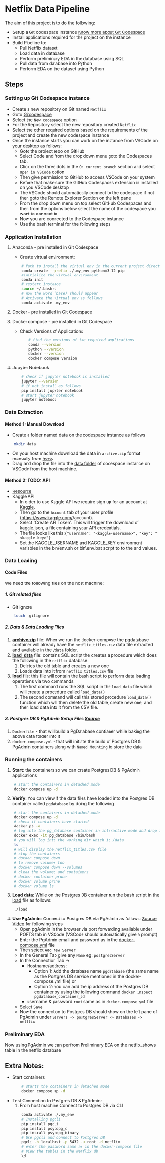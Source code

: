 # Netflix Data Pipeline
The aim of this project is to do the following:
* Setup a Git codespace instance [Know more about Git Codespace](https://github.com/features/codespaces)
* Install applications required for the project on the instance
* Build Pipeline to:
    * Pull Netflix dataset
    * Load data in database
    * Perform preliminary EDA in the database using SQL
    * Pull data from database into Python
    * Perform EDA on the dataset using Python

## Steps
### Setting up Git Codespace instance
* Create a new repository on Git named `Netflix`
* Goto [Gitcodespace](https://github.com/codespaces)
* Select the `New codespace` option
* For the Repository select the new repository created `Netflix`
* Select the other required options based on the requirements of the project and create the new codespace instance
* Once the instance starts you can work on the instance from VSCode on your desktop as follows:
    * Goto the project repo on GitHub 
    * Select Code and from the drop down menu goto the Codespaces tab.
    * Click on the three dots in the `On current branch` section and select `Open in VSCode` option
    * Then give permission to GitHub to access VSCode on your system
    * Before that make sure the GitHub Codespaces extension in installed on you VSCode desktop
    * The VSCode should automatically connect to the codespace if not then goto the Remote Explorer Section on the left pane
    * From the drop down menu on top select GitHub Codespaces and then from the options below select the name of the codespace you want to connect to
    * Now you are connected to the Codespace instance
    * Use the bash terminal for the following steps


### Application Installation
1. Anaconda - pre installed in Git Codespace
    * Create virtual environment:
    ```bash
        # Path to install the virtual env in the current project directory with python 3.10 and pip
        conda create --prefix ./.my_env python=3.12 pip 
        #initialize the virtual environment
        conda init
        # restart instance
        source ~/.bashrc
        # now the word (base) should appear
        # Activate the virtual env as follows
        conda activate .my_env 
    ```
1. Docker - pre installed in Git Codespace
1. Docker compose - pre installed in Git Codespace
    * Check Versions of Applications
        ```bash
            # find the versions of the required applications
            conda --version
            python --version
            docker --version
            docker compose version
        ```

1. Jupyter Notebook
    ```bash
        # check if jupyter notebook is installed
        jupyter --version
        # if not install as follows
        pip install jupyter notebook
        # start jupyter notebook
        jupyter notebook
      ```

### Data Extraction

#### Method 1: Manual Download
* Create a folder named data on the codespace instance as follows
```bash
    mkdir data
```
* On your host machine download the data in `archive.zip` format manually from [here](https://www.kaggle.com/datasets/shivamb/netflix-shows?resource=download).
* Drag and drop the file into the [data folder](./data) of codespace instance on VSCode from the host machine.

#### Method 2: TODO: API
* [Resource](https://github.com/zsvoboda/kaggle2db)
* Kaggle API
    * In order to use Kaggle API we require sign up for an account at [Kaggle](https://www.kaggle.com). 
    * Then go to the `Account` tab of your user profile (https://www.kaggle.com/<username>/account).
    * Select 'Create API Token'. This will trigger the download of kaggle.json, a file containing your API credentials. 
    * The file looks like this:`{"username": "<kaggle-username>", "key": "<kaggle-key>"}`
    * Set the KAGGLE_USERNAME and KAGGLE_KEY environment variables in the bin/env.sh or bin\env.bat script to to the <kaggle-username> and <kaggle-key> values.

### Data Loading
#### Code Files
We need the following files on the host machine:

##### 1. Git related files
* Git ignore
```bash
    touch .gitignore
```
##### 2. Data & Data Loading Files
1. **[archive.zip](./data/archive.zip)** file: When we run the docker-compose the pgdatabase container will already have the `netflix_titles.csv` data file extracted and available in the `/data` folder.
1. **[load_data](./data/load_data)** file: contains SQL script the creates a procedure which does the following in the `netflix` database:
    1. Deletes the old table and creates a new one
    2. Loads data into it from `netflix_titles.csv` file
1. **[load](./data/load)** file: this file will contain the bash script to perform data loading operations via two commands
    1. The first command runs the SQL script in the `load_data` file which will create a procedure called `load_data()`
    2. The second command will call this stored procedure `load_data()` function which will then delete the old table, create new one, and then load data into it from the CSV file.

##### 3. Postgres DB & PgAdmin Setup Files [Source](https://www.youtube.com/watch?v=ww1Sy2uh_2o)
1. `Dockerfile` - that will build a PgDatabase contianer while baking the above data folder into it
1. `docker-compose.yml` - that will initiate the build of Postgres DB & PgAdmin containers along with `Named Mounting` to store the data

### Running the containers
1. **Start**: the containers so we can create Postgres DB & PgAdmin applications
```bash
    # start the containers in detached mode
    docker compose up -d
```
2. **Verify**: You can view if the data files have loaded into the Postgres DB container called `pgdatabase` by doing the following
```bash
    # start the containers in detached mode
    docker compose up -d
    # check if containers have started
    docker ps -a
    # log into the pg_database container in interactive mode and drop into the bash shell
    docker exec -it pg_database /bin/bash
    # you will log into the working dir which is /data
    ls
    # will display the netflix_titles.csv file
    # stop the containers
    # docker compose down
    # to remove volumes too
    # docker compose down --volumes
    # clean the volumes and containers
    # docker container prune
    # docker volume prune
    # docker volume ls
```
3. **Load data**: While on the Postgres DB container run the bash script in the [load](./data/load) file as follows:
```bash
    ./load
``` 
4. **Use PgAdmin**: Connect to Postgres DB via PgAdmin as follows: [Source Video](https://youtu.be/qECVC6t_2mU?t=197) for following steps
    * Open pgAdmin in the browser via port forwarding available under PORTS tab in VSCode (VSCode should automatically give a prompt)
    * Enter the PgAdmin email and password as in the [docker-compose.yml](./docker-compose.yml) file
    * Then select `Add New Server`
    * In the General Tab give any `Name` eg: `postgresServer`
    * In the Connection Tab -> 
        - Hostname/address: 
            * Option 1: Add the database name `pgdatabase` (the same name as the Postgres DB service mentioned in the docker-compose.yml file) or 
            * Option 2: you can add the ip address of the Postgres DB container by using the following command  `docker inspect pgdatabase_container_id`
        - username & password `root` same as in `docker-compose.yml` file
    * Select `Save` 
    * Now the connection to Postgres DB should show on the left pane of PgAdmin under `Servers -> postgresServer -> Databases -> netflix`
### Preliminary EDA
Now using PgAdmin we can perfrom Preliminary EDA on the netflix_shows table in the netflix database

## Extra Notes:
* Start containers
    ```bash
        # starts the containers in detached mode
        docker compose up -d
    ```
* Test Connection to Postgres DB & PgAdmin:
    1. From host machine Connect to Postgres DB via CLI
    ```bash
        conda activate ./.my_env
        # Installing pgcli
        pip install pgcli
        pip install psycopg_c
        pip install psycopg_binary
        # Use pgcli and connect to Postgres DB
        pgcli -h localhost -p 5432 -u root -d netflix
        # enter the password same as in the docker-compose file
        # View the tables in the Netflix db
        \d
    ```

